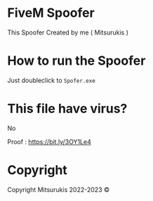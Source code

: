 # FiveM Spoofer
This Spoofer Created by me ( Mitsurukis )

# How to run the Spoofer
Just doubleclick to ```Spofer.exe```

# This file have virus?
No

Proof : https://bit.ly/3OY1Le4

# Copyright
Copyright Mitsurukis 2022-2023 ©
